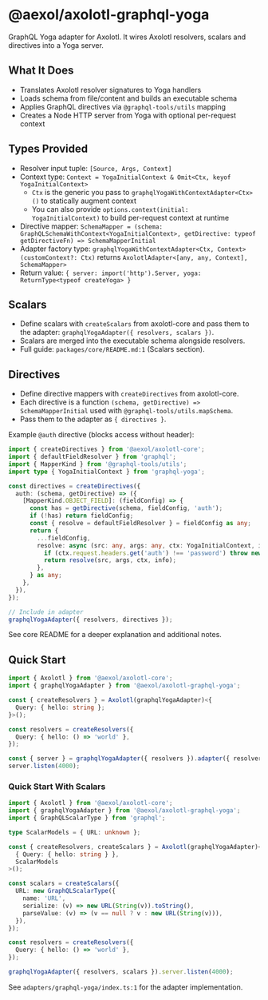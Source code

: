 # @aexol/axolotl-graphql-yoga

GraphQL Yoga adapter for Axolotl. It wires Axolotl resolvers, scalars and directives into a Yoga server.

## What It Does

- Translates Axolotl resolver signatures to Yoga handlers
- Loads schema from file/content and builds an executable schema
- Applies GraphQL directives via `@graphql-tools/utils` mapping
- Creates a Node HTTP server from Yoga with optional per-request context

## Types Provided

- Resolver input tuple: `[Source, Args, Context]`
- Context type: `Context = YogaInitialContext & Omit<Ctx, keyof YogaInitialContext>`
  - `Ctx` is the generic you pass to `graphqlYogaWithContextAdapter<Ctx>()` to statically augment context
  - You can also provide `options.context(initial: YogaInitialContext)` to build per-request context at runtime
- Directive mapper: `SchemaMapper = (schema: GraphQLSchemaWithContext<YogaInitialContext>, getDirective: typeof getDirectiveFn) => SchemaMapperInitial`
- Adapter factory type: `graphqlYogaWithContextAdapter<Ctx, Context>(customContext?: Ctx)` returns `AxolotlAdapter<[any, any, Context], SchemaMapper>`
- Return value: `{ server: import('http').Server, yoga: ReturnType<typeof createYoga> }`

## Scalars

- Define scalars with `createScalars` from axolotl-core and pass them to the adapter: `graphqlYogaAdapter({ resolvers, scalars })`.
- Scalars are merged into the executable schema alongside resolvers.
- Full guide: `packages/core/README.md:1` (Scalars section).

## Directives

- Define directive mappers with `createDirectives` from axolotl-core.
- Each directive is a function `(schema, getDirective) => SchemaMapperInitial` used with `@graphql-tools/utils.mapSchema`.
- Pass them to the adapter as `{ directives }`.

Example `@auth` directive (blocks access without header):

```ts
import { createDirectives } from '@aexol/axolotl-core';
import { defaultFieldResolver } from 'graphql';
import { MapperKind } from '@graphql-tools/utils';
import type { YogaInitialContext } from 'graphql-yoga';

const directives = createDirectives({
  auth: (schema, getDirective) => ({
    [MapperKind.OBJECT_FIELD]: (fieldConfig) => {
      const has = getDirective(schema, fieldConfig, 'auth');
      if (!has) return fieldConfig;
      const { resolve = defaultFieldResolver } = fieldConfig as any;
      return {
        ...fieldConfig,
        resolve: async (src: any, args: any, ctx: YogaInitialContext, info: any) => {
          if (ctx.request.headers.get('auth') !== 'password') throw new Error('Unauthorized');
          return resolve(src, args, ctx, info);
        },
      } as any;
    },
  }),
});

// Include in adapter
graphqlYogaAdapter({ resolvers, directives });
```

See core README for a deeper explanation and additional notes.

## Quick Start

```ts
import { Axolotl } from '@aexol/axolotl-core';
import { graphqlYogaAdapter } from '@aexol/axolotl-graphql-yoga';

const { createResolvers } = Axolotl(graphqlYogaAdapter)<{
  Query: { hello: string };
}>();

const resolvers = createResolvers({
  Query: { hello: () => 'world' },
});

const { server } = graphqlYogaAdapter({ resolvers }).adapter({ resolvers });
server.listen(4000);
```

### Quick Start With Scalars

```ts
import { Axolotl } from '@aexol/axolotl-core';
import { graphqlYogaAdapter } from '@aexol/axolotl-graphql-yoga';
import { GraphQLScalarType } from 'graphql';

type ScalarModels = { URL: unknown };

const { createResolvers, createScalars } = Axolotl(graphqlYogaAdapter)<
  { Query: { hello: string } },
  ScalarModels
>();

const scalars = createScalars({
  URL: new GraphQLScalarType({
    name: 'URL',
    serialize: (v) => new URL(String(v)).toString(),
    parseValue: (v) => (v == null ? v : new URL(String(v))),
  }),
});

const resolvers = createResolvers({
  Query: { hello: () => 'world' },
});

graphqlYogaAdapter({ resolvers, scalars }).server.listen(4000);
```

See `adapters/graphql-yoga/index.ts:1` for the adapter implementation.
